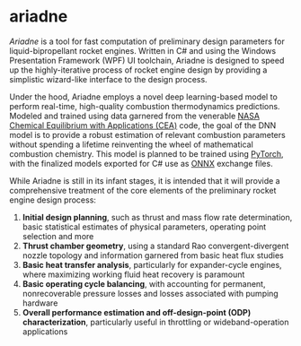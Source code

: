 # ariadne
*Ariadne* is a tool for fast computation of preliminary design parameters for liquid-bipropellant rocket engines. Written in C# and using the Windows Presentation Framework (WPF) UI toolchain, Ariadne is designed to speed up the highly-iterative process of rocket engine design by providing a simplistic wizard-like interface to the design process. 

Under the hood, Ariadne employs a novel deep learning-based model to perform real-time, high-quality combustion thermodynamics predictions. Modeled and trained using data garnered from the venerable [NASA Chemical Equilibrium with Applications (CEA)](https://ntrs.nasa.gov/api/citations/19950013764/downloads/19950013764.pdf) code, the goal of the DNN model is to provide a robust estimation of relevant combustion parameters without spending a lifetime reinventing the wheel of mathematical combustion chemistry. This model is planned to be trained using [PyTorch](https://pytorch.org/), with the finalized models exported for C# use as [ONNX](https://github.com/onnx/onnx) exchange files.

While Ariadne is still in its infant stages, it is intended that it will provide a comprehensive treatment of the core elements of the preliminary rocket engine design process:

1. **Initial design planning**, such as thrust and mass flow rate determination, basic statistical estimates of physical parameters, operating point selection and more
2. **Thrust chamber geometry**, using a standard Rao convergent-divergent nozzle topology and information garnered from basic heat flux studies
3. **Basic heat transfer analysis**, particularly for expander-cycle engines, where maximizing working fluid heat recovery is paramount
4. **Basic operating cycle balancing**, with accounting for permanent, nonrecoverable pressure losses and losses associated with pumping hardware
5. **Overall performance estimation and off-design-point (ODP) characterization**, particularly useful in throttling or wideband-operation applications
